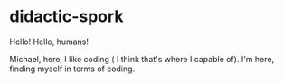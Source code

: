 # didactic-spork
Hello!
Hello, humans!

Michael, here, I like coding ( I think that's where I capable of).
I'm here, finding myself in terms of coding.
